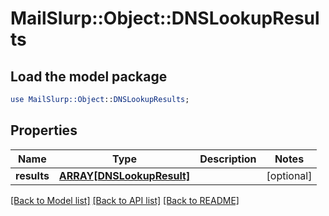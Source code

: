 # MailSlurp::Object::DNSLookupResults

## Load the model package
```perl
use MailSlurp::Object::DNSLookupResults;
```

## Properties
Name | Type | Description | Notes
------------ | ------------- | ------------- | -------------
**results** | [**ARRAY[DNSLookupResult]**](DNSLookupResult) |  | [optional] 

[[Back to Model list]](../README#documentation-for-models) [[Back to API list]](../README#documentation-for-api-endpoints) [[Back to README]](../README)


